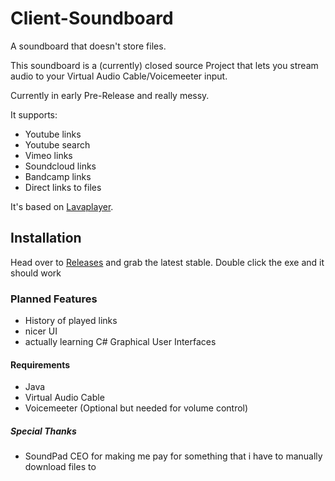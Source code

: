 # Client-Soundboard
A soundboard that doesn't store files.

This soundboard is a (currently) closed source Project that lets you
stream audio to your Virtual Audio Cable/Voicemeeter input.

Currently in early Pre-Release and really messy.

It supports:
* Youtube links
* Youtube search
* Vimeo links
* Soundcloud links
* Bandcamp links
* Direct links to files

It's based on [Lavaplayer](https://github.com/sedmelluq/lavaplayer "Lavaplayer").

## Installation
Head over to [Releases](https://github.com/RinLovesYou/Stream-Soundboard/releases) and grab the latest stable.
Double click the exe and it should work

### Planned Features
* History of played links
* nicer UI
* actually learning C# Graphical User Interfaces

#### Requirements
* Java
* Virtual Audio Cable
* Voicemeeter (Optional but needed for volume control)

##### Special Thanks
* SoundPad CEO for making me pay for something that i have to manually download files to


